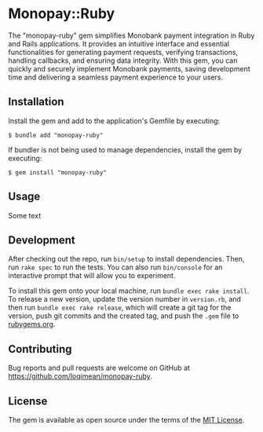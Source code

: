 # Monopay::Ruby

The \"monopay-ruby\" gem simplifies Monobank payment integration in Ruby and Rails applications. It provides an intuitive interface and essential functionalities for generating payment requests, verifying transactions, handling callbacks, and ensuring data integrity. With this gem, you can quickly and securely implement Monobank payments, saving development time and delivering a seamless payment experience to your users.

## Installation

Install the gem and add to the application's Gemfile by executing:

    $ bundle add "monopay-ruby"

If bundler is not being used to manage dependencies, install the gem by executing:

    $ gem install "monopay-ruby"

## Usage

Some text

## Development

After checking out the repo, run `bin/setup` to install dependencies. Then, run `rake spec` to run the tests. You can also run `bin/console` for an interactive prompt that will allow you to experiment.

To install this gem onto your local machine, run `bundle exec rake install`. To release a new version, update the version number in `version.rb`, and then run `bundle exec rake release`, which will create a git tag for the version, push git commits and the created tag, and push the `.gem` file to [rubygems.org](https://rubygems.org).

## Contributing

Bug reports and pull requests are welcome on GitHub at https://github.com/loqimean/monopay-ruby.

## License

The gem is available as open source under the terms of the [MIT License](https://opensource.org/licenses/MIT).
